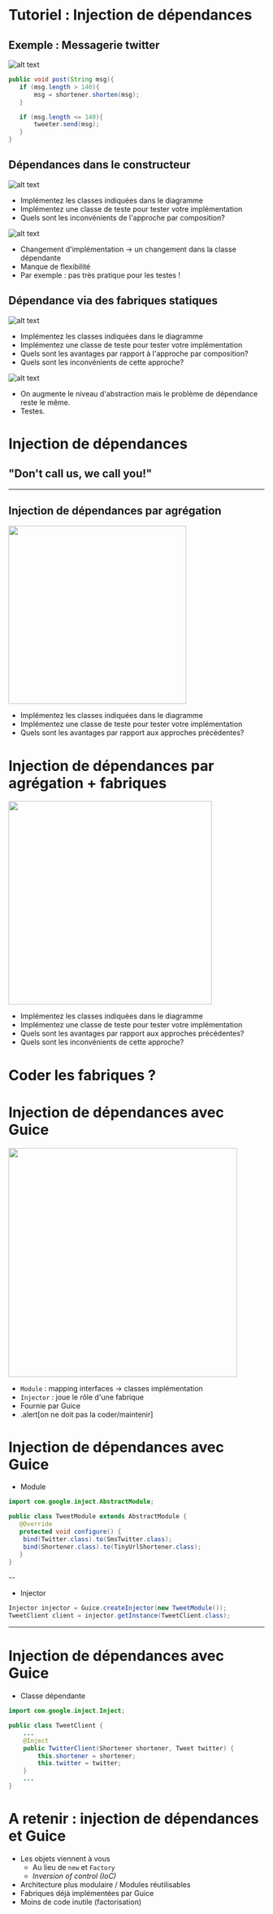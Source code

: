# Tutoriel : Injection de dépendances 


## Exemple : Messagerie twitter

![alt text](http://yuml.me/6e1b047d.svg)

```java
public void post(String msg){
   if (msg.length > 140){
       msg = shortener.shorten(msg);
   }

   if (msg.length <= 140){
       tweeter.send(msg);
   }
}
```

## Dépendances dans le constructeur
![alt text](http://yuml.me/3d7e40fe.svg)

* Implémentez les classes indiquées dans le diagramme
* Implémentez une classe de teste pour tester votre implémentation  
* Quels sont les inconvénients de l'approche par composition?

![alt text](http://yuml.me/25618f3f.svg)

* Changement d'implémentation -> un changement dans la classe dépendante 
* Manque de flexibilité 
* Par exemple : pas très pratique pour les testes ! 


## Dépendance via des fabriques statiques

![alt text](http://yuml.me/e6e738cd.svg)

* Implémentez les classes indiquées dans le diagramme
* Implémentez une classe de teste pour tester votre implémentation  
* Quels sont les avantages par rapport à l'approche par composition?
* Quels sont les inconvénients de cette approche?



![alt text](http://yuml.me/5f9d31b9.svg)

* On augmente le niveau d'abstraction mais le problème de dépendance reste le même.
* Testes. 


# Injection de dépendances

## "Don't call us, we call you!"

---

## Injection de dépendances par agrégation


<img src="http://yuml.me/afcafff9.svg" width="350px"/>

* Implémentez les classes indiquées dans le diagramme
* Implémentez une classe de teste pour tester votre implémentation  
* Quels sont les avantages par rapport aux approches précédentes?


# Injection de dépendances par agrégation + fabriques


<img src="http://yuml.me/b7bf6870.svg" width="400px"/>

* Implémentez les classes indiquées dans le diagramme
* Implémentez une classe de teste pour tester votre implémentation  
* Quels sont les avantages par rapport aux approches précédentes?
* Quels sont les inconvénients de cette approche?

# Coder les fabriques ? 

# Injection de dépendances avec Guice

<img src="http://yuml.me/456f0a36.svg" width="450px"/>

* `Module` : mapping interfaces -> classes implémentation
* `Injector` : joue le rôle d'une fabrique
 * Fournie par Guice 
 * .alert[on ne doit pas la coder/maintenir]  

# Injection de dépendances avec Guice

* Module
  
```java
import com.google.inject.AbstractModule;

public class TweetModule extends AbstractModule {
   @Override
   protected void configure() {
   	bind(Twitter.class).to(SmsTwitter.class);
   	bind(Shortener.class).to(TinyUrlShortener.class);
   }
}
```
--
* Injector

```java
Injector injector = Guice.createInjector(new TweetModule());
TweetClient client = injector.getInstance(TweetClient.class);
```

---

# Injection de dépendances avec Guice

* Classe dépendante   

```java
import com.google.inject.Inject;

public class TweetClient {
    ...		
	@Inject
	public TwitterClient(Shortener shortener, Tweet twitter) {
		this.shortener = shortener;
		this.twitter = twitter;
	}
    ...
}
```


# A retenir : injection de dépendances et Guice

* Les objets viennent à vous
  * Au lieu de `new` et `Factory`
  * *Inversion of control (IoC)*
* Architecture plus modulaire / Modules réutilisables
* Fabriques déjà implémentées par Guice 
* Moins de code inutile (factorisation)
